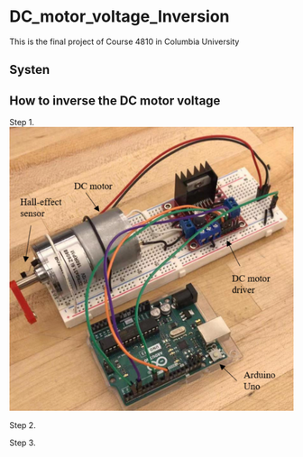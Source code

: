 # DC_motor_voltage_Inversion
This is the final project of Course 4810 in Columbia University

## Systen 


## How to inverse the DC motor voltage

Step 1. 
![System](https://github.com/Qincheng-Sheng/DC_motor_voltage_Inversion/blob/main/Picture/System.png)

Step 2.

Step 3.
